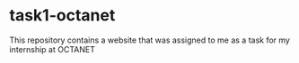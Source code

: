 # task1-octanet
This repository contains a website that was assigned to me as a task for my internship at OCTANET
